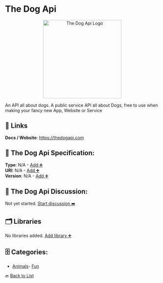 # The Dog Api
<p align="center">
    <img width="256" src="https://raw.githubusercontent.com/apis-list/apis-list/main/apis/the-dog-api/logo_256x256.png" alt="The Dog Api Logo"/>
</p>
An API all about dogs. A public service API all about Dogs, free to use when making your fancy new App, Website or Service

##  🔗 Links
**Docs / Website**: https://thedogapi.com

## 🧬 The Dog Api Specification:
**Type**: N/A - [Add ➕](https://github.com/apis-list/apis-list/edit/main/apis/the-dog-api/the-dog-api.yaml)  
**URI**: N/A - [Add ➕](https://github.com/apis-list/apis-list/edit/main/apis/the-dog-api/the-dog-api.yaml)  
**Version**: N/A - [Add ➕](https://github.com/apis-list/apis-list/edit/main/apis/the-dog-api/the-dog-api.yaml)

## 💬 The Dog Api Discussion:
Not yet started. [Start discussion ➡️](https://github.com/apis-list/apis-list/discussions/new)

## 🗂️ Libraries

No libraries added. [Add library ➕](https://github.com/apis-list/apis-list/edit/main/apis/the-dog-api/the-dog-api.yaml)    


## 🗄️ Categories:
- [Animals](https://github.com/apis-list/apis-list#animals-)- [Fun](https://github.com/apis-list/apis-list#fun-)

🔙  [Back to List](https://github.com/apis-list/apis-list)
